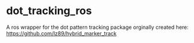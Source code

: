 # dot_tracking_ros
A ros wrapper for the dot pattern tracking package orginally created here: https://github.com/lz89/hybrid_marker_track
